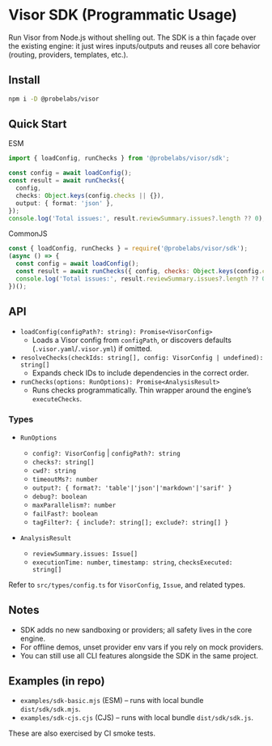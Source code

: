 # Visor SDK (Programmatic Usage)

Run Visor from Node.js without shelling out. The SDK is a thin façade over the existing engine: it just wires inputs/outputs and reuses all core behavior (routing, providers, templates, etc.).

## Install

```bash
npm i -D @probelabs/visor
```

## Quick Start

ESM
```ts
import { loadConfig, runChecks } from '@probelabs/visor/sdk';

const config = await loadConfig();
const result = await runChecks({
  config,
  checks: Object.keys(config.checks || {}),
  output: { format: 'json' },
});
console.log('Total issues:', result.reviewSummary.issues?.length ?? 0);
```

CommonJS
```js
const { loadConfig, runChecks } = require('@probelabs/visor/sdk');
(async () => {
  const config = await loadConfig();
  const result = await runChecks({ config, checks: Object.keys(config.checks || {}), output: { format: 'json' } });
  console.log('Total issues:', result.reviewSummary.issues?.length ?? 0);
})();
```

## API

- `loadConfig(configPath?: string): Promise<VisorConfig>`
  - Loads a Visor config from `configPath`, or discovers defaults (`.visor.yaml`/`.visor.yml`) if omitted.
- `resolveChecks(checkIds: string[], config: VisorConfig | undefined): string[]`
  - Expands check IDs to include dependencies in the correct order.
- `runChecks(options: RunOptions): Promise<AnalysisResult>`
  - Runs checks programmatically. Thin wrapper around the engine’s `executeChecks`.

### Types

- `RunOptions`
  - `config?: VisorConfig` | `configPath?: string`
  - `checks?: string[]`
  - `cwd?: string`
  - `timeoutMs?: number`
  - `output?: { format?: 'table'|'json'|'markdown'|'sarif' }`
  - `debug?: boolean`
  - `maxParallelism?: number`
  - `failFast?: boolean`
  - `tagFilter?: { include?: string[]; exclude?: string[] }`

- `AnalysisResult`
  - `reviewSummary.issues: Issue[]`
  - `executionTime: number`, `timestamp: string`, `checksExecuted: string[]`

Refer to `src/types/config.ts` for `VisorConfig`, `Issue`, and related types.

## Notes

- SDK adds no new sandboxing or providers; all safety lives in the core engine.
- For offline demos, unset provider env vars if you rely on mock providers.
- You can still use all CLI features alongside the SDK in the same project.

## Examples (in repo)

- `examples/sdk-basic.mjs` (ESM) – runs with local bundle `dist/sdk/sdk.mjs`.
- `examples/sdk-cjs.cjs` (CJS) – runs with local bundle `dist/sdk/sdk.js`.

These are also exercised by CI smoke tests.
